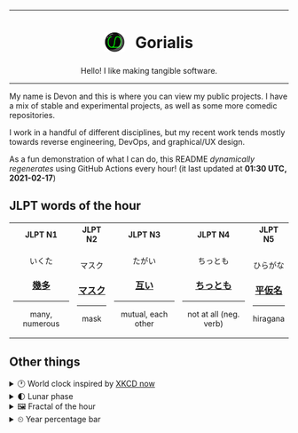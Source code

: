 ***

<h1 align="center">
<sub>
    <img src="readme/resources/avatar.png" height="36">
</sub>
&nbsp;
Gorialis
</h1>
<p align="center">
Hello! I like making tangible software.
</p>

***

My name is Devon and this is where you can view my public projects. I have a mix of stable and experimental projects, as well as some more comedic repositories.

I work in a handful of different disciplines, but my recent work tends mostly towards reverse engineering, DevOps, and graphical/UX design.

As a fun demonstration of what I can do, this README *dynamically regenerates* using GitHub Actions every hour! (it last updated at **01:30 UTC, 2021-02-17**)

<h2>JLPT words of the hour</h2>
<table>
    <tr>
        <th>JLPT N1</th>
        <th>JLPT N2</th>
        <th>JLPT N3</th>
        <th>JLPT N4</th>
        <th>JLPT N5</th>
    </tr>
    <tr>
        <td>
            <p align="center">いくた</p>
            <h3 align="center"><b><a href="https://jisho.org/search/%E5%B9%BE%E5%A4%9A">幾多</a></b></h3>
            <hr>
            <p align="center">many,<wbr> numerous</p>
        </td>
        <td>
            <p align="center">マスク</p>
            <h3 align="center"><b><a href="https://jisho.org/search/%E3%83%9E%E3%82%B9%E3%82%AF">マスク</a></b></h3>
            <hr>
            <p align="center">mask</p>
        </td>
        <td>
            <p align="center">たがい</p>
            <h3 align="center"><b><a href="https://jisho.org/search/%E4%BA%92%E3%81%84">互い</a></b></h3>
            <hr>
            <p align="center">mutual,<wbr> each other</p>
        </td>
        <td>
            <p align="center">ちっとも</p>
            <h3 align="center"><b><a href="https://jisho.org/search/%E3%81%A1%E3%81%A3%E3%81%A8%E3%82%82">ちっとも</a></b></h3>
            <hr>
            <p align="center">not at all (neg. verb)</p>
        </td>
        <td>
            <p align="center">ひらがな</p>
            <h3 align="center"><b><a href="https://jisho.org/search/%E5%B9%B3%E4%BB%AE%E5%90%8D">平仮名</a></b></h3>
            <hr>
            <p align="center">hiragana</p>
        </td>
    </tr>
</table>

<h2>Other things</h2>
<details>
<summary>🕐  World clock inspired by <a href="https://xkcd.com/now">XKCD now</a></summary>

> <img src="generated/now.png" width="512">

</details>
<details>
<summary>🌓 Lunar phase</summary>

The moon is approximately 20.07% through its phase (First Quarter).

</details>
<details>
<summary>&#x1f5bc; Fractal of the hour</summary>

> <img src="generated/fractal.png" width="512">

</details>
<details>
<summary>&#x23f2; Year percentage bar</summary>
<pre><code>2021 [██▁▁▁▁▁▁▁▁▁▁▁▁▁▁▁▁▁▁] 12.89%</code></pre>
</details>
